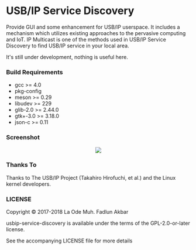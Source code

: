 # USB/IP Service Discovery
Provide GUI and some enhancement for USB/IP userspace. It includes a mechanism
which utilizes existing approaches to the pervasive computing and IoT. IP Multicast
is one of the methods used in USB/IP Service Discovery to find USB/IP service in your local area.

It's still under development, nothing is useful here.

### Build Requirements
- gcc >= 4.0
- pkg-config
- meson >= 0.29
- libudev >= 229
- glib-2.0 >= 2.44.0
- gtk+-3.0 >= 3.18.0
- json-c >= 0.11

### Screenshot

<p align=center>
    <img src="https://github.com/alunux/usbip-gui-utils/raw/master/.github/screenshots/main.png">
</p>

### Thanks To
Thanks to The USB/IP Project (Takahiro Hirofuchi, et al.) and the Linux kernel developers.

### LICENSE
Copyright © 2017-2018 La Ode Muh. Fadlun Akbar

usbip-service-discovery is available under the terms of the GPL-2.0-or-later license.

See the accompanying LICENSE file for more details